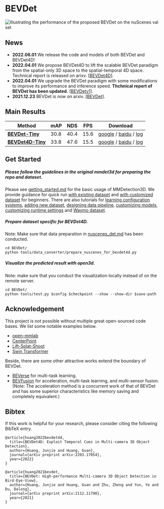 # BEVDet


 ![Illustrating the performance of the proposed BEVDet on the nuScenes val set](./resources/nds-fps.png)
 
## News
* **2022.06.01** We release the code and models of both BEVDet and BEVDet4D!
* **2022.04.01** We propose BEVDet4D to lift the scalable BEVDet paradigm from the spatial-only 3D space to the spatial-temporal 4D space. Technical report is released on arixv. \[[BEVDet4D](https://arxiv.org/abs/2203.17054)\].
* **2022.04.01** We upgrade the BEVDet paradigm with some modifications to improve its performance and inference speed. **Thchnical report of BEVDet has been updated.** \[[BEVDetv1](https://arxiv.org/abs/2112.11790)\].
* **2021.12.23** BEVDet is now on arxiv. \[[BEVDet](https://arxiv.org/abs/2112.11790)\].

## Main Results
| Method            | mAP      | NDS     | FPS    |   Download |
|--------|----------|---------|--------|-------------|
| [**BEVDet-Tiny**](configs/bevdet/bevdet-sttiny.py)   | 30.8     | 40.4    | 15.6   | [google](https://drive.google.com/file/d/10innSxqN7NgbktrlfPjWjE7gz-xpbJO_/view?usp=sharing) / [baidu](https://pan.baidu.com/s/1DBxJXgtrW1_7McPSM_koyA?pwd=tbac) / [log](https://pan.baidu.com/s/1DnnBmoP3_sHayxTpOLUy5A?pwd=9uxh)        |
| [**BEVDet4D-Tiny**](configs/bevdet4d/bevdet4d-sttiny.py) | 33.8     | 47.6    | 15.5   | [google](https://drive.google.com/file/d/1nyQfp7Gt-xbXDzcw5ritmFb8lvPM1H6n/view?usp=sharing) / [baidu](https://pan.baidu.com/s/1n9sVR6FnfmMccSJFTsVKfw?pwd=nzi1) / [log](https://pan.baidu.com/s/1VlvLSRPSBRw1EoYvSC3WAA?pwd=e4h1)        |
## Get Started
##### Please follow the guidelines in the original mmdet3d for preparing the repo and dataset.

Please see [getting_started.md](docs/getting_started.md) for the basic usage of MMDetection3D. We provide guidance for quick run [with existing dataset](docs/1_exist_data_model.md) and [with customized dataset](docs/2_new_data_model.md) for beginners. There are also tutorials for [learning configuration systems](docs/tutorials/config.md), [adding new dataset](docs/tutorials/customize_dataset.md), [designing data pipeline](docs/tutorials/data_pipeline.md), [customizing models](docs/tutorials/customize_models.md), [customizing runtime settings](docs/tutorials/customize_runtime.md) and [Waymo dataset](docs/datasets/waymo_det.md).

##### Prepare dataset specific for BEVDet4D.
Note: Make sure that data preparation in [nuscenes_det.md](docs/datasets/nuscenes_det.md) has been conducted.
```shell
cd BEVDet/
python tools/data_converter/prepare_nuscenes_for_bevdet4d.py
```
##### Visualize the predicted result with open3d.
Note: make sure that you conduct the visualization locally instead of on the remote server.
```shell
cd BEVDet/
python tools/test.py $config $checkpoint --show --show-dir $save-path
```
## Acknowledgement
This project is not possible without multiple great open-sourced code bases. We list some notable examples below.
* [open-mmlab](https://github.com/open-mmlab) 
* [CenterPoint](https://github.com/tianweiy/CenterPoint)
* [Lift-Splat-Shoot](https://github.com/nv-tlabs/lift-splat-shoot)
* [Swin Transformer](https://github.com/microsoft/Swin-Transformer)

Beside, there are some other attractive works extend the boundary of BEVDet. 
* [BEVerse](https://github.com/zhangyp15/BEVerse)  for multi-task learning.
* [BEVFusion](https://github.com/mit-han-lab/bevfusion)  for acceleration, multi-task learning, and multi-sensor fusion. (Note: The acceleration method is a concurrent work of that of BEVDet and has some superior characteristics like memory saving and completely equivalent.)

## Bibtex
If this work is helpful for your research, please consider citing the following BibTeX entry.
```
@article{huang2022bevdet4d,
  title={BEVDet4D: Exploit Temporal Cues in Multi-camera 3D Object Detection},
  author={Huang, Junjie and Huang, Guan},
  journal={arXiv preprint arXiv:2203.17054},
  year={2022}
}

@article{huang2021bevdet,
  title={BEVDet: High-performance Multi-camera 3D Object Detection in Bird-Eye-View},
  author={Huang, Junjie and Huang, Guan and Zhu, Zheng and Yun, Ye and Du, Dalong},
  journal={arXiv preprint arXiv:2112.11790},
  year={2021}
}
```
